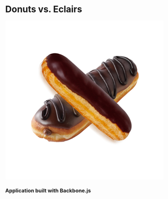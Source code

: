 # Donuts vs. Eclairs

![Alt text](https://raw.githubusercontent.com/evturn/tictactoe-backbone/master/img/x-5.jpg)

### Application built with Backbone.js